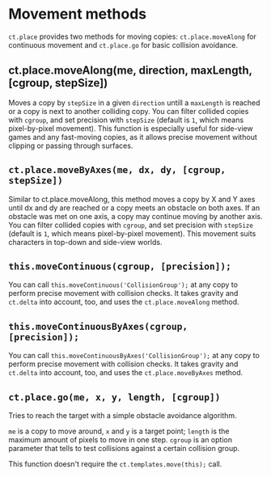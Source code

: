 # Movement methods

`ct.place` provides two methods for moving copies: `ct.place.moveAlong` for continuous movement and `ct.place.go` for basic collision avoidance.


## ct.place.moveAlong(me, direction, maxLength, [cgroup, stepSize])

Moves a copy by `stepSize` in a given `direction` untill a `maxLength` is reached or a copy is next to another colliding copy. You can filter collided copies with `cgroup`, and set precision with `stepSize` (default is `1`, which means pixel-by-pixel movement). This function is especially useful for side-view games and any fast-moving copies, as it allows precise movement without clipping or passing through surfaces.


## `ct.place.moveByAxes(me, dx, dy, [cgroup, stepSize])`

Similar to ct.place.moveAlong, this method moves a copy by X and Y axes until dx and dy are reached
or a copy meets an obstacle on both axes. If an obstacle was met on one axis, a copy may continue
moving by another axis. You can filter collided copies with `cgroup`,
and set precision with `stepSize` (default is `1`, which means pixel-by-pixel movement).
This movement suits characters in top-down and side-view worlds.


## `this.moveContinuous(cgroup, [precision]);`

You can call `this.moveContinuous('CollisionGroup');` at any copy to perform precise movement with collision checks. It takes gravity and `ct.delta` into account, too, and uses the `ct.place.moveAlong` method.

## `this.moveContinuousByAxes(cgroup, [precision]);`

You can call `this.moveContinuousByAxes('CollisionGroup');` at any copy to perform precise movement with collision checks. It takes gravity and `ct.delta` into account, too, and uses the `ct.place.moveByAxes` method.


## `ct.place.go(me, x, y, length, [cgroup])`

Tries to reach the target with a simple obstacle avoidance algorithm.

`me` is a copy to move around, `x` and `y` is a target point; `length` is the maximum amount of pixels to move in one step. `cgroup` is an option parameter that tells to test collisions against a certain collision group.

This function doesn't require the `ct.templates.move(this);` call.
